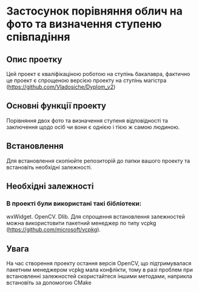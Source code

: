 # Застосунок порівняння облич на фото та визначення ступеню співпадіння
## Опис проетку 
Цей проект є кваліфікаціною роботою на ступінь бакалавра, фактично це проект є спрощеною версією проекту на ступінь магістра (https://github.com/Vladosiche/Dyplom_v2)
## Основні функції проекту
Порівняння двох фото та визначення ступеня відповідності та заключення щодо осіб чи вони є однією і тією ж самою людиною.
## Встановлення
Для встановлення скопіюйте репозиторій до папки вашого проекту та встановіть необхідні залежності.
## Необхідні залежності
### В проекті були використані такі бібліотеки:
wxWidget.
OpenCV.
Dlib. 
Для спрощення встановлення залежностей можна використовити пакетний менеджер по типу vcpkg (https://github.com/microsoft/vcpkg).
## Увага
На час створення проекту остання версія OpenCV, що підтримувалася пакетним менеджером vcpkg мала конфлікти, тому в разі проблем при встановленні залежностей скористайтеся іншими методами, наприкла встановіть за допомогою CMake
